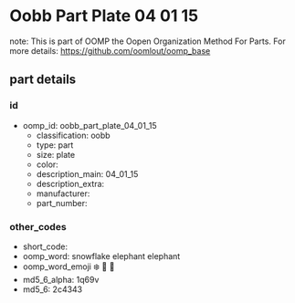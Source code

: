 # Oobb Part Plate 04 01 15  

note: This is part of OOMP the Oopen Organization Method For Parts. For more details: https://github.com/oomlout/oomp_base

##  part details





### id
* oomp_id: oobb_part_plate_04_01_15
  * classification: oobb
  * type: part
  * size: plate
  * color: 
  * description_main: 04_01_15
  * description_extra: 
  * manufacturer: 
  * part_number: 

### other_codes
* short_code: 
* oomp_word: snowflake elephant elephant
* oomp_word_emoji :snowflake: :elephant: :elephant:
* md5_6_alpha: 1q69v
* md5_6: 2c4343